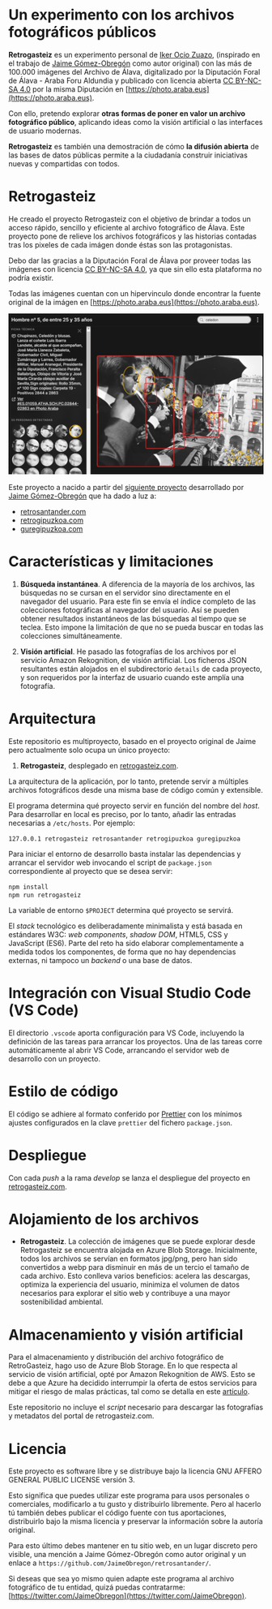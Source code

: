 # Un experimento con los archivos fotográficos públicos

**Retrogasteiz** es un experimento personal de [Iker Ocio Zuazo](https://ikerocio.com), (inspirado en el trabajo de [Jaime Gómez-Obregón](https://twitter.com/JaimeObregon) como autor original) con las más de 100.000 imágenes del Archivo de Álava, digitalizado por la Diputación Foral de Álava - Araba Foru Aldundia y publicado con licencia abierta [CC BY-NC-SA 4.0](https://creativecommons.org/licenses/by-nc-sa/4.0/deed.es) por la misma Diputación en [https://photo.araba.eus](https://photo.araba.eus).

Con ello, pretendo explorar **otras formas de poner en valor un archivo fotográfico público**, aplicando ideas como la visión artificial o las interfaces de usuario modernas.

**Retrogasteiz** es también una demostración de cómo **la difusión abierta** de las bases de datos públicas permite a la ciudadanía construir iniciativas nuevas y compartidas con todos.

# Retrogasteiz

He creado el proyecto Retrogasteiz con el objetivo de brindar a todos un acceso rápido, sencillo y eficiente al archivo fotográfico de Álava. Este proyecto pone de relieve los archivos fotográficos y las historias contadas tras los pixeles de cada imágen donde éstas son las protagonistas.

Debo dar las gracias a la Diputación Foral de Álava por proveer todas las imágenes con licencia [CC BY-NC-SA 4.0](https://creativecommons.org/licenses/by-nc-sa/4.0/deed.es), ya que sin ello esta plataforma no podría existir.

Todas las imágenes cuentan con un hipervinculo donde encontrar la fuente original de la imágen en [https://photo.araba.eus](https://photo.araba.eus).

[![Celedon](/httpdocs/retrogasteiz/poster.png)]()

Este proyecto a nacido a partir del [siguiente proyecto](https://github.com/JaimeObregon/retrosantander) desarrollado por [Jaime Gómez-Obregón](https://twitter.com/JaimeObregon) que ha dado a luz a:

- [retrosantander.com](https://retrosantander.com)
- [retrogipuzkoa.com](https://retrogipuzkoa.com)
- [guregipuzkoa.com](https://guregipuzkoa.com)

# Características y limitaciones

1. **Búsqueda instantánea**. A diferencia de la mayoría de los archivos, las búsquedas no se cursan en el servidor sino directamente en el navegador del usuario. Para este fin se envía el índice completo de las colecciones fotográficas al navegador del usuario. Así se pueden obtener resultados instantáneos de las búsquedas al tiempo que se teclea. Esto impone la limitación de que no se pueda buscar en todas las colecciones simultáneamente.

1. **Visión artificial**. He pasado las fotografías de los archivos por el servicio Amazon Rekognition, de visión artificial. Los ficheros JSON resultantes están alojados en el subdirectorio `details` de cada proyecto, y son requeridos por la interfaz de usuario cuando este amplía una fotografía.

# Arquitectura

Este repositorio es multiproyecto, basado en el proyecto original de Jaime pero actualmente solo ocupa un único proyecto:

1. **Retrogasteiz**, desplegado en [retrogasteiz.com](https://retrogasteiz.com).

La arquitectura de la aplicación, por lo tanto, pretende servir a múltiples archivos fotográficos desde una misma base de código común y extensible.

El programa determina qué proyecto servir en función del nombre del _host_. Para desarrollar en local es preciso, por lo tanto, añadir las entradas necesarias a `/etc/hosts`. Por ejemplo:

```
127.0.0.1 retrogasteiz retrosantander retrogipuzkoa guregipuzkoa
```

Para iniciar el entorno de desarrollo basta instalar las dependencias y arrancar el servidor web invocando el script de `package.json` correspondiente al proyecto que se desea servir:

```console
npm install
npm run retrogasteiz
```

La variable de entorno `$PROJECT` determina qué proyecto se servirá.

El _stack_ tecnológico es deliberadamente minimalista y está basada en estándares W3C: _web components_, _shadow DOM_, HTML5, CSS y JavaScript (ES6). Parte del reto ha sido elaborar complementamente a medida todos los componentes, de forma que no hay dependencias externas, ni tampoco un _backend_ o una base de datos.

# Integración con Visual Studio Code (VS Code)

El directorio `.vscode` aporta configuración para VS Code, incluyendo la definición de las tareas para arrancar los proyectos. Una de las tareas corre automáticamente al abrir VS Code, arrancando el servidor web de desarrollo con un proyecto.

# Estilo de código

El código se adhiere al formato conferido por [Prettier](https://prettier.io) con los mínimos ajustes configurados en la clave `prettier` del fichero `package.json`.

# Despliegue

Con cada _push_ a la rama _develop_ se lanza el despliegue del proyecto en [retrogasteiz.com](https://retrogasteiz.com).

# Alojamiento de los archivos

- **Retrogasteiz**. La colección de imágenes que se puede explorar desde Retrogasteiz se encuentra alojada en Azure Blob Storage. Inicialmente, todos los archivos se servían en formatos jpg/png, pero han sido convertidos a webp para disminuir en más de un tercio el tamaño de cada archivo. Esto conlleva varios beneficios: acelera las descargas, optimiza la experiencia del usuario, minimiza el volumen de datos necesarios para explorar el sitio web y contribuye a una mayor sostenibilidad ambiental.

# Almacenamiento y visión artificial

Para el almacenamiento y distribución del archivo fotográfico de RetroGasteiz, hago uso de Azure Blob Storage. En lo que respecta al servicio de visión artificial, opté por Amazon Rekognition de AWS. Esto se debe a que Azure ha decidido interrumpir la oferta de estos servicios para mitigar el riesgo de malas prácticas, tal como se detalla en este [artículo](https://azure.microsoft.com/es-es/blog/responsible-ai-investments-and-safeguards-for-facial-recognition/).

Este repositorio no incluye el _script_ necesario para descargar las fotografías y metadatos del portal de retrogasteiz.com.

# Licencia

Este proyecto es software libre y se distribuye bajo la licencia GNU AFFERO GENERAL PUBLIC LICENSE versión 3.

Esto significa que puedes utilizar este programa para usos personales o comerciales, modificarlo a tu gusto y distribuirlo libremente. Pero al hacerlo tú también debes publicar el código fuente con tus aportaciones, distribuirlo bajo la misma licencia y preservar la información sobre la autoría original.

Para esto último debes mantener en tu sitio web, en un lugar discreto pero visible, una mención a Jaime Gómez-Obregón como autor original y un enlace a `https://github.com/JaimeObregon/retrosantander/`.

Si deseas que sea yo mismo quien adapte este programa al archivo fotográfico de tu entidad, quizá puedas contratarme: [https://twitter.com/JaimeObregon](https://twitter.com/JaimeObregon).
